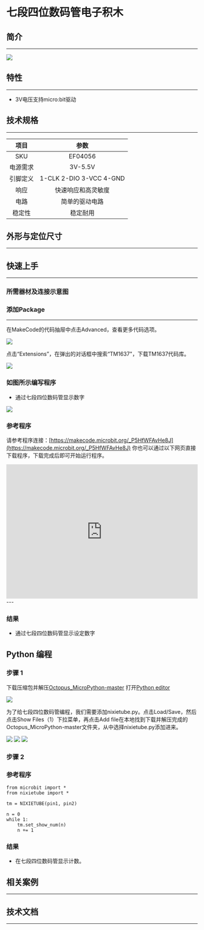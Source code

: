 # 七段四位数码管电子积木

## 简介
---




![](./images/04056_1.jpg)




## 特性
---

- 3V电压支持micro:bit驱动

## 技术规格
---

项目 | 参数 
:-: | :-: 
SKU|EF04056
电源需求|3V-5.5V
引脚定义|1-CLK 2-DIO 3-VCC 4-GND
响应|快速响应和高灵敏度
电路|简单的驱动电路
稳定性|稳定耐用

## 外形与定位尺寸
---



## 快速上手
---

### 所需器材及连接示意图





 
### 添加Package
---
在MakeCode的代码抽屉中点击Advanced，查看更多代码选项。


![](./images/smtcNoB.png)


点击“Extensions”，在弹出的对话框中搜索“TM1637"，下载TM1637代码库。



![](./images/04056_3.png)



### 如图所示编写程序
- 通过七段四位数码管显示数字

 



![](./images/04056_5.png)





### 参考程序
请参考程序连接：[https://makecode.microbit.org/_P5HfWFAvHe8J](https://makecode.microbit.org/_P5HfWFAvHe8J)
你也可以通过以下网页直接下载程序，下载完成后即可开始运行程序。

<div style="position:relative;height:0;padding-bottom:70%;overflow:hidden;"><iframe style="position:absolute;top:0;left:0;width:100%;height:100%;" src="https://makecode.microbit.org/#pub:_P5HfWFAvHe8J" frameborder="0" sandbox="allow-popups allow-forms allow-scripts allow-same-origin"></iframe></div>  
---

### 结果
- 通过七段四位数码管显示设定数字

## Python 编程

### 步骤 1
下载压缩包并解压[Octopus_MicroPython-master](https://github.com/lionyhw/Octopus_MicroPython/archive/master.zip)
打开[Python editor](https://python.microbit.org/v/2.0)

![](./images/05001_07.png)

为了给七段四位数码管编程，我们需要添加nixietube.py。点击Load/Save，然后点击Show Files（1）下拉菜单，再点击Add file在本地找到下载并解压完成的Octopus_MicroPython-master文件夹，从中选择nixietube.py添加进来。

![](./images/05001_08.png)
![](./images/05001_09.png)
![](./images/04056_10.png)

### 步骤 2
### 参考程序
```
from microbit import *
from nixietube import *

tm = NIXIETUBE(pin1, pin2)

n = 0
while 1:
    tm.set_show_num(n)
    n += 1
```


### 结果
- 在七段四位数码管显示计数。





## 相关案例
---

## 技术文档
---
